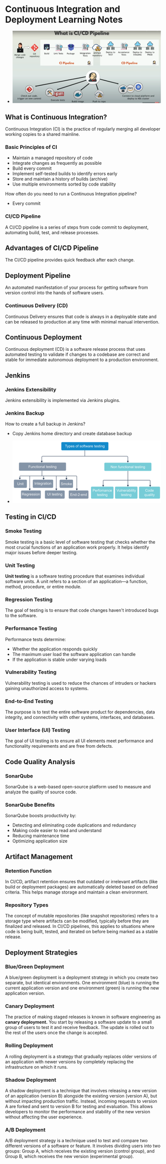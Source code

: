 # Continuous Integration and Deployment Learning Notes
- ![CICD](/Media/ci-cd.png)

## What is Continuous Integration?

Continuous Integration (CI) is  the practice of regularly merging all developer working copies to a shared mainline.

### Basic Principles of CI
- Maintain a managed repository of code
- Integrate changes as frequently as possible
- Build every commit
- Implement self-tested builds to identify errors early
- Store and maintain a history of builds (archive)
- Use multiple environments sorted by code stability

How often do you need to run a Continuous Integration pipeline?
- Every commit

### CI/CD Pipeline
A CI/CD pipeline is a series of steps from code commit to deployment, automating build, test, and release processes.

## Advantages of CI/CD Pipeline

The CI/CD pipeline provides quick feedback after each change.

## Deployment Pipeline

An automated manifestation of your process for getting software from version control into the hands of software users.


### Continuous Delivery (CD)
Continuous Delivery ensures that code is always in a deployable state and can be released to production at any time with minimal manual intervention.

## Continuous Deployment

Continuous deployment (CD) is a software release process that uses automated testing to validate if changes to a codebase are correct and stable for immediate autonomous deployment to a production environment.


## Jenkins

### Jenkins Extensibility
Jenkins extensibility is implemented via Jenkins plugins.

### Jenkins Backup
How to create a full backup in Jenkins?
- Copy Jenkins home directory and create database backup

- ![Regression Testing](/Media/media1.svg)

## Testing in CI/CD

### Smoke Testing
Smoke testing is a basic level of software testing that checks whether the most crucial functions of an application work properly. It helps identify major issues before deeper testing.

### Unit Testing
**Unit testing** is a software testing procedure that examines individual software units. A unit refers to a section of an application—a function, method, procedure, or entire module.

### Regression Testing
The goal of testing is to ensure that code changes haven't introduced bugs to the software.

### Performance Testing
Performance tests determine:
- Whether the application responds quickly
- The maximum user load the software application can handle
- If the application is stable under varying loads

### Vulnerability Testing
Vulnerability testing is used to reduce the chances of intruders or hackers gaining unauthorized access to systems.

### End-to-End Testing
The purpose is to test the entire software product for dependencies, data integrity, and connectivity with other systems, interfaces, and databases.

### User Interface (UI) Testing
The goal of UI testing is to ensure all UI elements meet performance and functionality requirements and are free from defects.

## Code Quality Analysis

### SonarQube
SonarQube is a web-based open-source platform used to measure and analyze the quality of source code.

### SonarQube Benefits
SonarQube boosts productivity by:
- Detecting and eliminating code duplications and redundancy
- Making code easier to read and understand
- Reducing maintenance time
- Optimizing application size


## Artifact Management

### Retention Function
 In CI/CD, artifact retention ensures that outdated or irrelevant artifacts (like build or deployment packages) are automatically deleted based on defined criteria. This helps manage storage and maintain a clean environment.

### Repository Types
 The concept of mutable repositories (like snapshot repositories) refers to a storage type where artifacts can be modified, typically before they are finalized and released. In CI/CD pipelines, this applies to situations where code is being built, tested, and iterated on before being marked as a stable release.



## Deployment Strategies

### Blue/Green Deployment
A blue/green deployment is a deployment strategy in which you create two separate, but identical environments. One environment (blue) is running the current application version and one environment (green) is running the new application version.

### Canary Deployment
The practice of making staged releases is known in software engineering as **canary deployment.** You start by releasing a software update to a small group of users to test it and receive feedback. The update is rolled out to the rest of the users once the change is accepted.

### Rolling Deployment
A rolling deployment is a strategy that gradually replaces older versions of an application with newer versions by completely replacing the infrastructure on which it runs.

### Shadow Deployment
A shadow deployment is a technique that involves releasing a new version of an application (version B) alongside the existing version (version A), but without impacting production traffic. Instead, incoming requests to version A are forked and sent to version B for testing and evaluation. This allows developers to monitor the performance and stability of the new version without affecting the user experience.

### A/B Deployment
A/B deployment strategy is a technique used to test and compare two different versions of a software or feature. It involves dividing users into two groups: Group A, which receives the existing version (control group), and Group B, which receives the new version (experimental group).
